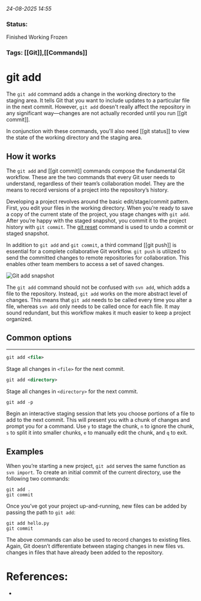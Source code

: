 *24-08-2025 14:55*
### Status: 
Finished Working Frozen
### Tags: [[Git]],[[Commands]]


# git add

The `git add` command adds a change in the working directory to the staging area. It tells Git that you want to include updates to a particular file in the next commit. However, `git add` doesn't really affect the repository in any significant way—changes are not actually recorded until you run [[git commit]].

In conjunction with these commands, you'll also need [[git status]] to view the state of the working directory and the staging area.
## How it works

The `git add` and [[git commit]] commands compose the fundamental Git workflow. These are the two commands that every Git user needs to understand, regardless of their team’s collaboration model. They are the means to record versions of a project into the repository’s history.

Developing a project revolves around the basic edit/stage/commit pattern. First, you edit your files in the working directory. When you’re ready to save a copy of the current state of the project, you stage changes with `git add`. After you’re happy with the staged snapshot, you commit it to the project history with `git commit`. The [git reset](https://www.atlassian.com/git/tutorials/undoing-changes/git-reset) command is used to undo a commit or staged snapshot.

In addition to `git add` and `git commit`, a third command [[git push]] is essential for a complete collaborative Git workflow. `git push` is utilized to send the committed changes to remote repositories for collaboration. This enables other team members to access a set of saved changes.

![Git add snapshot](https://wac-cdn.atlassian.com/dam/jcr:0f27e004-f2f5-4890-921d-65fa77ba2774/01.svg?cdnVersion=2922)

The `git add` command should not be confused with `svn add`, which adds a file to the repository. Instead, `git add` works on the more abstract level of changes. This means that `git add` needs to be called every time you alter a file, whereas `svn add` only needs to be called once for each file. It may sound redundant, but this workflow makes it much easier to keep a project organized.
## Common options

---

```xml
git add <file>
```

Stage all changes in `<file>` for the next commit.

```xml
git add <directory>
```

Stage all changes in `<directory>` for the next commit.

```css
git add -p
```

Begin an interactive staging session that lets you choose portions of a file to add to the next commit. This will present you with a chunk of changes and prompt you for a command. Use `y` to stage the chunk, `n` to ignore the chunk, `s` to split it into smaller chunks, `e` to manually edit the chunk, and `q` to exit.
## Examples

When you’re starting a new project, `git add` serves the same function as `svn import`. To create an initial commit of the current directory, use the following two commands:

```undefined
git add .
git commit
```

Once you’ve got your project up-and-running, new files can be added by passing the path to `git add`:

```undefined
git add hello.py
git commit
```

The above commands can also be used to record changes to existing files. Again, Git doesn’t differentiate between staging changes in new files vs. changes in files that have already been added to the repository.


# References:

- 
  